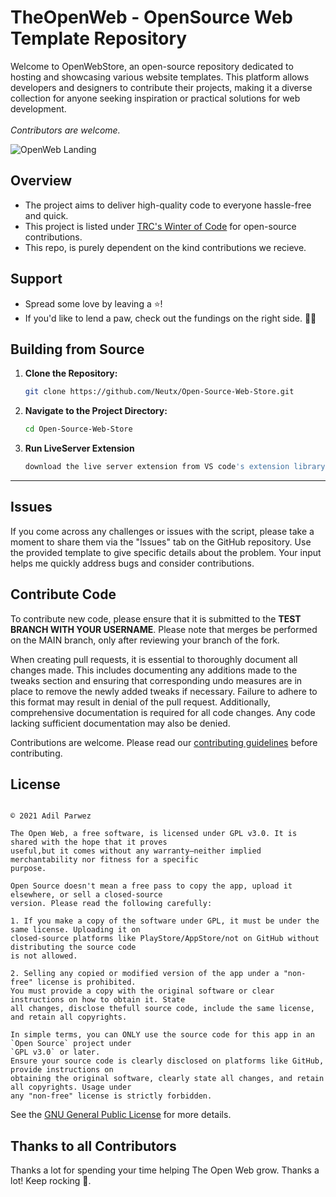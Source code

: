 # TheOpenWeb -  OpenSource Web Template Repository
Welcome to OpenWebStore, an open-source repository dedicated to hosting and showcasing various website templates. This platform allows developers and designers to contribute their projects, making it a diverse collection for anyone seeking inspiration or practical solutions for web development. <br>
<br>
*Contributors are welcome.* <br>


![OpenWeb Landing](https://github.com/Neutx/Open-Source-Web-Store/blob/main/assets/images/OpenWeb.png)


## Overview

- The project aims to deliver high-quality code to everyone hassle-free and quick.
- This project is listed under [TRC's Winter of Code](https://hack2skill.com/hack/trcvitcwoc) for open-source contributions.
- This repo, is purely dependent on the kind contributions we recieve.


## Support
- Spread some love by leaving a ⭐️!
- If you'd like to lend a paw, check out the fundings on the right side. 🌟🐾


## Building from Source

1. **Clone the Repository:**
   ```bash
   git clone https://github.com/Neutx/Open-Source-Web-Store.git
   ```

2. **Navigate to the Project Directory:**
   ```bash
   cd Open-Source-Web-Store
   ```

3. **Run LiveServer Extension**
   ```bash
   download the live server extension from VS code's extension library
   ```

---

## Issues

If you come across any challenges or issues with the script, please take a moment to share them via the "Issues" tab on the GitHub repository. Use the provided template to give specific details about the problem. Your input helps me quickly address bugs and consider contributions.

## Contribute Code

To contribute new code, please ensure that it is submitted to the **TEST BRANCH WITH YOUR USERNAME**. Please note that merges be performed on the MAIN branch, only after reviewing your branch of the fork.

When creating pull requests, it is essential to thoroughly document all changes made. This includes documenting any additions made to the tweaks section and ensuring that corresponding undo measures are in place to remove the newly added tweaks if necessary. Failure to adhere to this format may result in denial of the pull request. Additionally, comprehensive documentation is required for all code changes. Any code lacking sufficient documentation may also be denied.

Contributions are welcome. Please read our [contributing guidelines](https://github.com/Neutx/Open-Source-Web-Store/blob/main/Contributing.md) before contributing.

## License

```

© 2021 Adil Parwez

The Open Web, a free software, is licensed under GPL v3.0. It is shared with the hope that it proves
useful,but it comes without any warranty—neither implied merchantability nor fitness for a specific
purpose.
```
```
Open Source doesn't mean a free pass to copy the app, upload it elsewhere, or sell a closed-source
version. Please read the following carefully:

1. If you make a copy of the software under GPL, it must be under the same license. Uploading it on
closed-source platforms like PlayStore/AppStore/not on GitHub without distributing the source code
is not allowed.
  
2. Selling any copied or modified version of the app under a "non-free" license is prohibited.
You must provide a copy with the original software or clear instructions on how to obtain it. State
all changes, disclose thefull source code, include the same license, and retain all copyrights.

```
```
In simple terms, you can ONLY use the source code for this app in an `Open Source` project under
`GPL v3.0` or later.
Ensure your source code is clearly disclosed on platforms like GitHub, provide instructions on
obtaining the original software, clearly state all changes, and retain all copyrights. Usage under
any "non-free" license is strictly forbidden.

```
See the [GNU General Public License](https://github.com/Neutx/Open-Source-Web-Store/blob/main/LICENSE) for more details.


## Thanks to all Contributors
Thanks a lot for spending your time helping The Open Web grow. Thanks a lot! Keep rocking 🍻.

